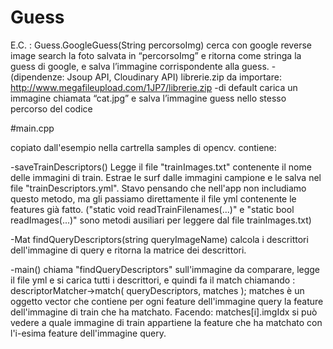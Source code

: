 # Guess
E.C. : Guess.GoogleGuess(String percorsoImg) cerca con google reverse image search la foto salvata in “percorsoImg” e ritorna come stringa la guess di google, e salva l’immagine corrispondente alla guess.
-(dipendenze: Jsoup API, Cloudinary API) librerie.zip da importare: http://www.megafileupload.com/1JP7/librerie.zip
-di default carica un immagine chiamata “cat.jpg” e salva l’immagine guess nello stesso percorso del codice


#main.cpp

copiato dall'esempio nella cartrella samples di opencv.
contiene:


-saveTrainDescriptors()
Legge il file "trainImages.txt" contenente il nome delle immagini di train. Estrae le surf dalle immagini campione e le salva nel file "trainDescriptors.yml".
Stavo pensando che nell'app non includiamo questo metodo, ma gli passiamo direttamente il file yml contenente le features già fatto.
("static void readTrainFilenames(...)" e "static bool readImages(...)" sono metodi ausiliari per leggere dal file trainImages.txt)


-Mat findQueryDescriptors(string queryImageName)
calcola i descrittori dell'immagine di query e ritorna la matrice dei descrittori.


-main()
chiama "findQueryDescriptors" sull'immagine da comparare, legge il file yml e si carica tutti i descrittori, e quindi fa il match chiamando : descriptorMatcher->match( queryDescriptors, matches );
matches è un oggetto vector<DMatch> che contiene per ogni feature dell'immagine query la feature dell'immagine di train che ha matchato.
Facendo: matches[i].imgIdx 
si può vedere a quale immagine di train appartiene la feature che ha matchato con l'i-esima feature dell'immagine query.





